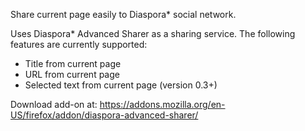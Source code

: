 Share current page easily to Diaspora* social network.

Uses Diaspora* Advanced Sharer as a sharing service. The following features are currently supported:
- Title from current page
- URL from current page
- Selected text from current page (version 0.3+)

Download add-on at: https://addons.mozilla.org/en-US/firefox/addon/diaspora-advanced-sharer/
